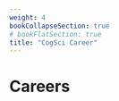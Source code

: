 ```yaml
---
weight: 4
bookCollapseSection: true
# bookFlatSection: true
title: "CogSci Career"
---
```


# Careers
